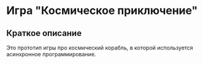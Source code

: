 # Игра "Космическое приключение"
## Краткое описание
Это прототип игры про космический корабль, в которой используется асинхронное программирование.
